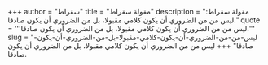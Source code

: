 +++
author = "سقراط"
title = "مقولة سقراط"
description = "مقولة سقراط: ليس من من الضروري أن يكون كلامي مقبولا، بل من الضروري أن يكون صادقا."
quote = '''ليس من من الضروري أن يكون كلامي مقبولا، بل من الضروري أن يكون صادقا.'''
slug = "ليس-من-من-الضروري-أن-يكون-كلامي-مقبولا-بل-من-الضروري-أن-يكون-صادقا"
+++
ليس من من الضروري أن يكون كلامي مقبولا، بل من الضروري أن يكون صادقا.
